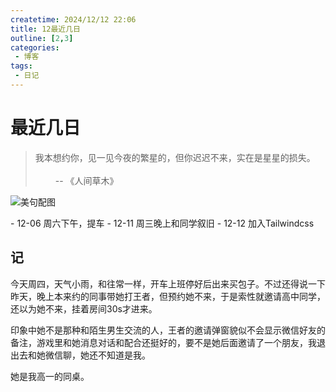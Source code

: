 ```yaml
---
createtime: 2024/12/12 22:06
title: 12最近几日
outline: [2,3]
categories:
 - 博客
tags:
 - 日记
---
```

# 最近几日
> 我本想约你，见一见今夜的繁星的，但你迟迟不来，实在是星星的损失。     &emsp;&emsp;&emsp;&emsp;&emsp;&emsp;&emsp;&emsp;&emsp;&emsp;&emsp;&emsp;&emsp;&emsp;&emsp;&emsp;&emsp;&emsp;&emsp;&emsp;&emsp;&emsp;&emsp;&emsp;&emsp;&emsp;&emsp;&emsp;&emsp;&emsp;&emsp;&emsp;&emsp;&emsp;&emsp;  --  《人间草木》

![美句配图](https://gitee.com/zhangjunjiee/article-images/raw/master/images/202412122212212.png)





<Timeline>
- 12-06 周六下午，提车
- 12-11 周三晚上和同学叙旧
- 12-12 加入Tailwindcss
</Timeline>

## 记
今天周四，天气小雨，和往常一样，开车上班停好后出来买包子。不过还得说一下昨天，晚上本来约的同事带她打王者，但预约她不来，于是索性就邀请高中同学，还以为她不来，挂着房间30s才进来。

印象中她不是那种和陌生男生交流的人，王者的邀请弹窗貌似不会显示微信好友的备注，游戏里和她消息对话和配合还挺好的，要不是她后面邀请了一个朋友，我退出去和她微信聊，她还不知道是我。

她是我高一的同桌。

